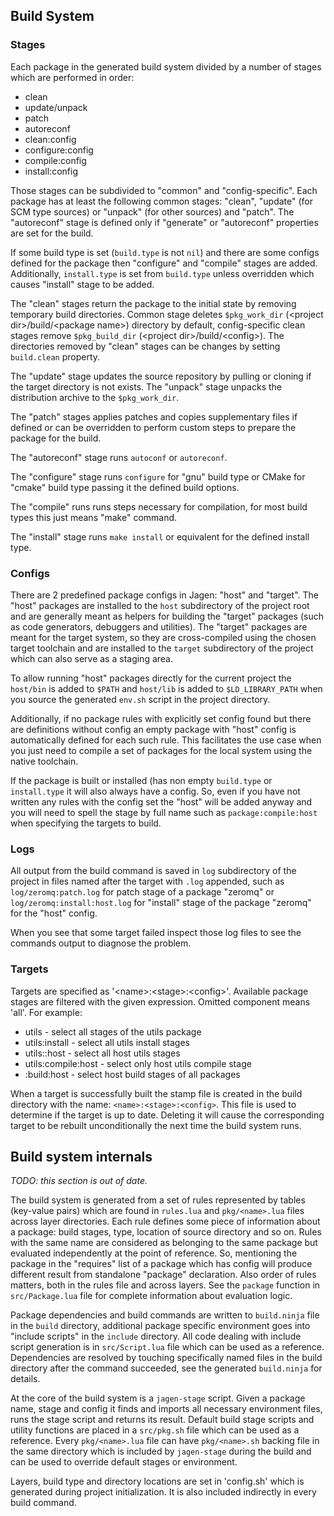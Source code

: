 ## Build System

### Stages

Each package in the generated build system divided by a number of stages which are performed in
order:

* clean
* update/unpack
* patch
* autoreconf
* clean:config
* configure:config
* compile:config
* install:config

Those stages can be subdivided to "common" and "config-specific". Each package has at least the
following common stages: "clean", "update" (for SCM type sources) or "unpack" (for other sources)
and "patch". The "autoreconf" stage is defined only if "generate" or "autoreconf" properties are
set for the build.

If some build type is set (`build.type` is not `nil`) and there are some configs defined for the
package then "configure" and "compile" stages are added. Additionally, `install.type` is set from
`build.type` unless overridden which causes "install" stage to be added.

The "clean" stages return the package to the initial state by removing temporary build directories.
Common stage deletes `$pkg_work_dir` (\<project dir\>/build/\<package name\>) directory by default,
config-specific clean stages remove `$pkg_build_dir` (\<project dir\>/build/\<config\>). The
directories removed by "clean" stages can be changes by setting `build.clean` property.

The "update" stage updates the source repository by pulling or cloning if the target directory is
not exists. The "unpack" stage unpacks the distribution archive to the `$pkg_work_dir`.

The "patch" stages applies patches and copies supplementary files if defined or can be overridden
to perform custom steps to prepare the package for the build.

The "autoreconf" stage runs `autoconf` or `autoreconf`.

The "configure" stage runs `configure` for "gnu" build type or CMake for "cmake" build type passing
it the defined build options.

The "compile" runs runs steps necessary for compilation, for most build types this just means
"make" command.

The "install" stage runs `make install` or equivalent for the defined install type.

### Configs

There are 2 predefined package configs in Jagen: "host" and "target". The "host" packages are
installed to the `host` subdirectory of the project root and are generally meant as helpers for
building the "target" packages (such as code generators, debuggers and utilities). The "target"
packages are meant for the target system, so they are cross-compiled using the chosen target
toolchain and are installed to the `target` subdirectory of the project which can also serve as a
staging area.

To allow running "host" packages directly for the current project the `host/bin` is added to
`$PATH` and `host/lib` is added to `$LD_LIBRARY_PATH` when you source the generated `env.sh` script
in the project directory.

Additionally, if no package rules with explicitly set config found but there are definitions
without config an empty package with "host" config is automatically defined for each such rule.
This facilitates the use case when you just need to compile a set of packages for the local system
using the native toolchain.

If the package is built or installed (has non empty `build.type` or `install.type` it will also
always have a config. So, even if you have not written any rules with the config set the "host"
will be added anyway and you will need to spell the stage by full name such as
`package:compile:host` when specifying the targets to build.

### Logs

All output from the build command is saved in `log` subdirectory of the project in files named
after the target with `.log` appended, such as `log/zeromq:patch.log` for patch stage of a package
"zeromq" or `log/zeromq:install:host.log` for "install" stage of the package "zeromq" for the
"host" config.

When you see that some target failed inspect those log files to see the commands output to diagnose
the problem.

### Targets

Targets are specified as '\<name\>:\<stage\>:\<config\>'. Available package stages are filtered
with the given expression. Omitted component means 'all'.  For example:

- utils              - select all stages of the utils package
- utils:install      - select all utils install stages
- utils::host        - select all host utils stages
- utils:compile:host - select only host utils compile stage
- :build:host        - select host build stages of all packages

When a target is successfully built the stamp file is created in the build directory with the name:
`<name>:<stage>:<config>`. This file is used to determine if the target is up to date. Deleting it
will cause the corresponding target to be rebuilt unconditionally the next time the build system
runs.

## Build system internals

_TODO: this section is out of date._

The build system is generated from a set of rules represented by tables
(key-value pairs) which are found in `rules.lua` and `pkg/<name>.lua` files
across layer directories. Each rule defines some piece of information about a
package: build stages, type, location of source directory and so on. Rules with
the same name are considered as belonging to the same package but evaluated
independently at the point of reference. So, mentioning the package in the
"requires" list of a package which has config will produce different result from
standalone "package" declaration. Also order of rules matters, both in the rules
file and across layers. See the `package` function in `src/Package.lua` file for
complete information about evaluation logic.

Package dependencies and build commands are written to `build.ninja` file in
the `build` directory, additional package specific environment goes into
"include scripts" in the `include` directory. All code dealing with include
script generation is in `src/Script.lua` file which can be used as a reference.
Dependencies are resolved by touching specifically named files in the build
directory after the command succeeded, see the generated `build.ninja` for
details.

At the core of the build system is a `jagen-stage` script. Given a package
name, stage and config it finds and imports all necessary environment files,
runs the stage script and returns its result. Default build stage scripts and
utility functions are placed in a `src/pkg.sh` file which can be used as a
reference.  Every `pkg/<name>.lua` file can have `pkg/<name>.sh` backing file
in the same directory which is included by `jagen-stage` during the build and
can be used to override default stages or environment.

Layers, build type and directory locations are set in 'config.sh' which is
generated during project initialization. It is also included indirectly in
every build command.
